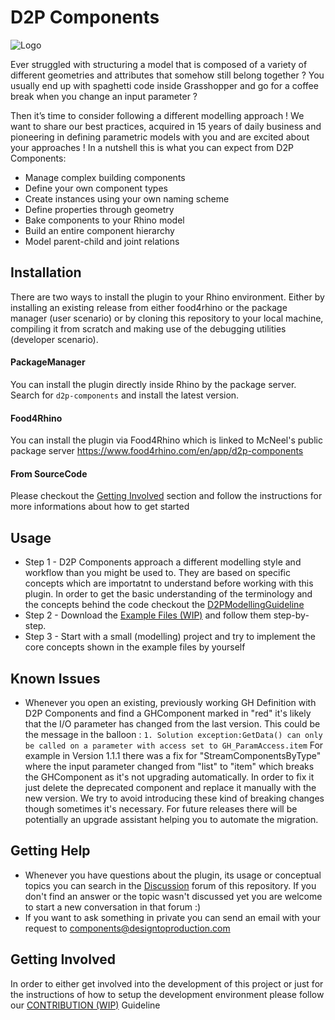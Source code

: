 # D2P Components

![Logo](Media/Images/Logo1024x256.svg)

Ever struggled with structuring a model that is composed of a variety of different geometries and attributes that somehow still belong together ? 
You usually end up with spaghetti code inside Grasshopper and go for a coffee break when you change an input parameter ? 


Then it’s time to consider following a different modelling approach ! We want to share our best practices, acquired in 15 years of daily business and pioneering in defining parametric models with you and are excited about your approaches !
In a nutshell this is what you can expect from D2P Components:
-	Manage complex building components
-	Define your own component types
-	Create instances using your own naming scheme
-	Define properties through geometry
-	Bake components to your Rhino model
-	Build an entire component hierarchy
-	Model parent-child and joint relations


## Installation
There are two ways to install the plugin to your Rhino environment. Either by installing an existing release from either food4rhino or the package manager (user scenario)
or by cloning this repository to your local machine, compiling it from scratch and making use of the debugging utilities (developer scenario).

#### PackageManager
You can install the plugin directly inside Rhino by the package server. Search for ```d2p-components``` and install the latest version.

#### Food4Rhino
 You can install the plugin via Food4Rhino which is linked to McNeel's public package server
 https://www.food4rhino.com/en/app/d2p-components

#### From SourceCode
Please checkout the [Getting Involved](#getting-involved) section and follow the instructions for more informations about how to get started 


## Usage
- Step 1 - D2P Components approach a different modelling style and workflow than you might be used to. They are based on specific concepts which are importatnt to understand before working with this plugin. 
In order to get the basic understanding of the terminology and the concepts behind the code checkout the [D2PModellingGuideline](./D2PModellingGuideline.md)
- Step 2 - Download the [Example Files (WIP)]() and follow them step-by-step.
- Step 3 - Start with a small (modelling) project and try to implement the core concepts shown in the example files by yourself

## Known Issues
- Whenever you open an existing, previously working GH Definition with D2P Components and find a GHComponent marked in "red" it's likely that the I/O parameter has changed from the last version.
This could be the message in the balloon : ```1. Solution exception:GetData() can only be called on a parameter with access set to GH_ParamAccess.item```
For example in Version 1.1.1 there was a fix for "StreamComponentsByType" where the input parameter changed from "list" to "item" which breaks the GHComponent as it's not upgrading automatically.
In order to fix it just delete the deprecated component and replace it manually with the new version.
We try to avoid introducing these kind of breaking changes though sometimes it's necessary.
For future releases there will be potentially an upgrade assistant helping you to automate the migration.


## Getting Help
- Whenever you have questions about the plugin, its usage or conceptual topics you can search in the [Discussion](https://github.com/design-to-production/D2P-Components/discussions) forum of this repository.
If you don't find an answer or the topic wasn't discussed yet you are welcome to start a new conversation in that forum :)
- If you want to ask something in private you can send an email with your request to [components@designtoproduction.com](mailto:components@designtoproduction.com)

## Getting Involved

In order to either get involved into the development of this project or just for the instructions of how to setup the development environment 
please follow our [CONTRIBUTION (WIP)](./CONTRIBUTION.md) Guideline
